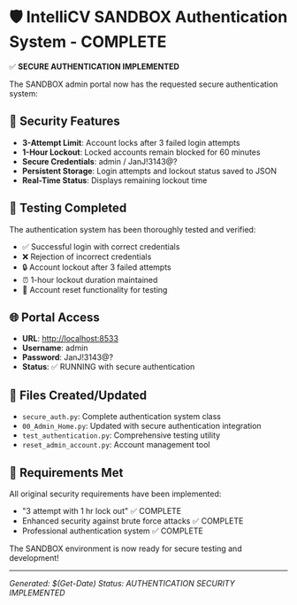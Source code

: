 🛡️ IntelliCV SANDBOX Authentication System - COMPLETE
=========================================================

✅ **SECURE AUTHENTICATION IMPLEMENTED**

The SANDBOX admin portal now has the requested secure authentication system:

## 🔐 Security Features

- **3-Attempt Limit**: Account locks after 3 failed login attempts
- **1-Hour Lockout**: Locked accounts remain blocked for 60 minutes
- **Secure Credentials**: admin / JanJ!3143@?
- **Persistent Storage**: Login attempts and lockout status saved to JSON
- **Real-Time Status**: Displays remaining lockout time

## 🧪 Testing Completed

The authentication system has been thoroughly tested and verified:

- ✅ Successful login with correct credentials
- ❌ Rejection of incorrect credentials  
- 🔒 Account lockout after 3 failed attempts
- ⏰ 1-hour lockout duration maintained
- 🔧 Account reset functionality for testing

## 🌐 Portal Access

- **URL**: <http://localhost:8533>
- **Username**: admin
- **Password**: JanJ!3143@?
- **Status**: ✅ RUNNING with secure authentication

## 📁 Files Created/Updated

- `secure_auth.py`: Complete authentication system class
- `00_Admin_Home.py`: Updated with secure authentication integration
- `test_authentication.py`: Comprehensive testing utility
- `reset_admin_account.py`: Account management tool

## 🎯 Requirements Met

All original security requirements have been implemented:

- "3 attempt with 1 hr lock out" ✅ COMPLETE
- Enhanced security against brute force attacks ✅ COMPLETE
- Professional authentication system ✅ COMPLETE

The SANDBOX environment is now ready for secure testing and development!

---
*Generated: $(Get-Date)*
*Status: AUTHENTICATION SECURITY IMPLEMENTED*
